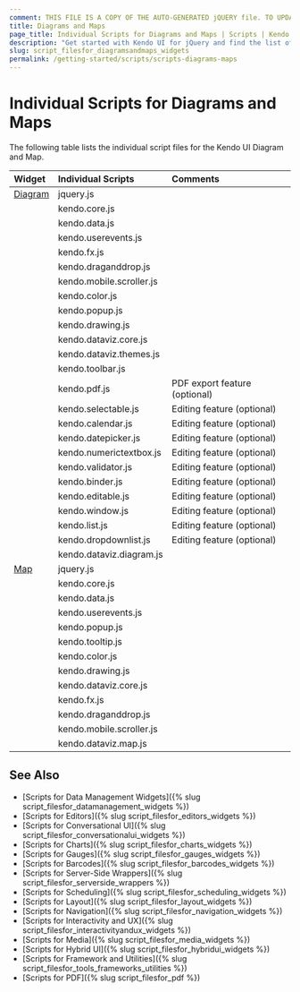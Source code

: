 ```yaml
---
comment: THIS FILE IS A COPY OF THE AUTO-GENERATED jQUERY file. TO UPDATE THE CONTENT, COPY THE NEW DEPENDENCIES FROM THE RELEVANT jQUERY FILE.
title: Diagrams and Maps
page_title: Individual Scripts for Diagrams and Maps | Scripts | Kendo UI for jQuery
description: "Get started with Kendo UI for jQuery and find the list of required script files for the Kendo UI Diagrams and Maps"
slug: script_filesfor_diagramsandmaps_widgets
permalink: /getting-started/scripts/scripts-diagrams-maps
---
```


# Individual Scripts for Diagrams and Maps

The following table lists the individual script files for the Kendo UI Diagram and Map.&nbsp;&nbsp;

| Widget | Individual Scripts | Comments |
| :---   | :---         | :---     |
| [Diagram](http://demos.telerik.com/kendo-ui/diagram/index) | jquery.js | |
| | kendo.core.js | |
| | kendo.data.js | |
| | kendo.userevents.js | |
| | kendo.fx.js | |
| | kendo.draganddrop.js | |
| | kendo.mobile.scroller.js | |
| | kendo.color.js | |
| | kendo.popup.js | |
| | kendo.drawing.js | |
| | kendo.dataviz.core.js | |
| | kendo.dataviz.themes.js | |
| | kendo.toolbar.js | |
| | kendo.pdf.js | PDF export feature (optional) |
| | kendo.selectable.js | Editing feature (optional) |
| | kendo.calendar.js | Editing feature (optional) |
| | kendo.datepicker.js | Editing feature (optional) |
| | kendo.numerictextbox.js | Editing feature (optional) |
| | kendo.validator.js | Editing feature (optional) |
| | kendo.binder.js | Editing feature (optional) |
| | kendo.editable.js | Editing feature (optional) |
| | kendo.window.js | Editing feature (optional) |
| | kendo.list.js | Editing feature (optional) |
| | kendo.dropdownlist.js | Editing feature (optional) |
| | kendo.dataviz.diagram.js | |
| [Map](http://demos.telerik.com/kendo-ui/map/index) | jquery.js | |
| | kendo.core.js | |
| | kendo.data.js | |
| | kendo.userevents.js | |
| | kendo.popup.js | |
| | kendo.tooltip.js | |
| | kendo.color.js | |
| | kendo.drawing.js | |
| | kendo.dataviz.core.js | |
| | kendo.fx.js | |
| | kendo.draganddrop.js | |
| | kendo.mobile.scroller.js | |
| | kendo.dataviz.map.js | |

## See Also

+ [Scripts for Data Management Widgets]({% slug script_filesfor_datamanagement_widgets %})
+ [Scripts for Editors]({% slug script_filesfor_editors_widgets %})
+ [Scripts for Conversational UI]({% slug script_filesfor_conversationalui_widgets %})
+ [Scripts for Charts]({% slug script_filesfor_charts_widgets %})
+ [Scripts for Gauges]({% slug script_filesfor_gauges_widgets %})
+ [Scripts for Barcodes]({% slug script_filesfor_barcodes_widgets %})
+ [Scripts for Server-Side Wrappers]({% slug script_filesfor_serverside_wrappers %})
+ [Scripts for Scheduling]({% slug script_filesfor_scheduling_widgets %})
+ [Scripts for Layout]({% slug script_filesfor_layout_widgets %})
+ [Scripts for Navigation]({% slug script_filesfor_navigation_widgets %})
+ [Scripts for Interactivity and UX]({% slug script_filesfor_interactivityandux_widgets %})
+ [Scripts for Media]({% slug script_filesfor_media_widgets %})
+ [Scripts for Hybrid UI]({% slug script_filesfor_hybridui_widgets %})
+ [Scripts for Framework and Utilities]({% slug script_filesfor_tools_frameworks_utilities %})
+ [Scripts for PDF]({% slug script_filesfor_pdf %})
